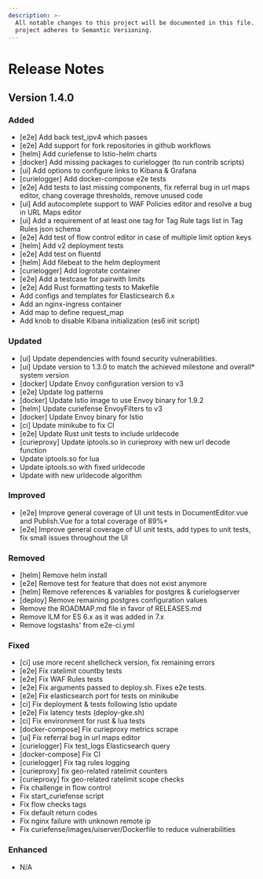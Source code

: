 ```yaml
---
description: >-
  All notable changes to this project will be documented in this file. This
  project adheres to Semantic Versioning.
---
```


# Release Notes

## Version 1.4.0

### Added

* \[e2e] Add back test_ipv4 which passes
* \[e2e] Add support for fork repositories in github workflows
* \[helm] Add curiefense to Istio-helm charts
* \[docker] Add missing packages to curielogger (to run contrib scripts)
* \[ui] Add options to configure links to Kibana & Grafana
* \[curielogger] Add docker-compose e2e tests
* \[e2e] Add tests to last missing components, fix referral bug in url maps editor, chang coverage thresholds, remove unused code
* \[ui] Add autocomplete support to WAF Policies editor and resolve a bug in URL Maps editor
* \[ui] Add a requirement of at least one tag for Tag Rule tags list in Tag Rules json schema
* \[e2e] Add test of flow control editor in case of multiple limit option keys
* \[helm] Add v2 deployment tests
* \[e2e] Add test on fluentd
* \[helm] Add filebeat to the helm deployment
* \[curielogger] Add logrotate container
* \[e2e] Add a testcase for pairwith limits
* \[e2e] Add Rust formatting tests to Makefile
* Add configs and templates for Elasticsearch 6.x
* Add an nginx-ingress container
* Add map to define request_map
* Add knob to disable Kibana initialization (es6 init script)

### Updated

* \[ui] Update dependencies with found security vulnerabilities.
* \[ui] Update version to 1.3.0 to match the achieved milestone and overall\* system version
* \[docker] Update Envoy configuration version to v3
* \[e2e] Update log patterns
* \[docker] Update Istio image to use Envoy binary for 1.9.2
* \[helm] Update curiefense EnvoyFilters to v3
* \[docker] Update Envoy binary for Istio
* \[ci] Update minikube to fix CI
* \[e2e] Update Rust unit tests to include urldecode
* \[curieproxy] Update iptools.so in curieproxy with new url decode function
* Update iptools.so for lua
* Update iptools.so with fixed urldecode
* Update with new urldecode algorithm

### Improved

* \[e2e] Improve general coverage of UI unit tests in DocumentEditor.vue and Publish.Vue for a total coverage of 89%+
* \[e2e] Improve general coverage of UI unit tests, add types to unit tests, fix small issues throughout the UI

### Removed

* \[helm] Remove helm install
* \[e2e] Remove test for feature that does not exist anymore
* \[helm] Remove references & variables for postgres & curielogserver
* \[deploy] Remove remaining postgres configuration values
* Remove the ROADMAP.md file in favor of RELEASES.md
* Remove ILM for ES 6.x as it was added in 7.x
* Remove logstashs' from e2e-ci.yml

### Fixed

* \[ci] use more recent shellcheck version, fix remaining errors
* \[e2e] Fix ratelimit countby tests
* \[e2e] Fix WAF Rules tests
* \[e2e] Fix arguments passed to deploy.sh. Fixes e2e tests.
* \[e2e] Fix elasticsearch port for tests on minikube
* \[ci] Fix deployment & tests following Istio update
* \[e2e] Fix latency tests (deploy-gke.sh)
* \[ci] Fix environment for rust & lua tests
* \[docker-compose] Fix curieproxy metrics scrape
* \[ui] Fix referral bug in url maps editor
* \[curielogger] Fix test_logs Elasticsearch query
* \[docker-compose] Fix CI
* \[curielogger] Fix tag rules logging
* \[curieproxy] fix geo-related ratelimit counters
* \[curieproxy] fix geo-related ratelimit scope checks
* Fix challenge in flow control
* Fix start_curiefense script
* Fix flow checks tags
* Fix default return codes
* Fix nginx failure with unknown remote ip
* Fix curiefense/images/uiserver/Dockerfile to reduce vulnerabilities

### Enhanced

* N/A
